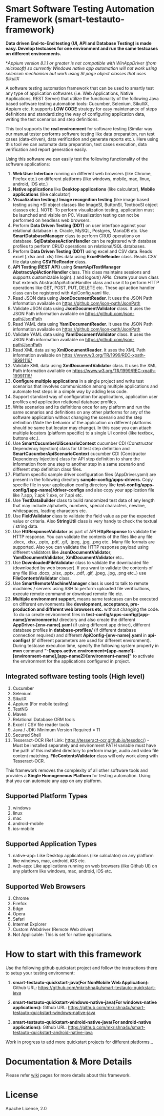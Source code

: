 # Smart Software Testing Automation Framework (smart-testauto-framework)
**Data driven End-to-End testing (UI, API and Database Testing) is made easy. Develop testcases for one environment and run the same testcases on different environments.**

**Appium version 8.1.1 or greater is not compatible with WinAppDriver (from microsoft) so currently Windows native app automation will not work using selenium mechanism but work using *SI page object classes that uses SikuliX**

A software testing automation framework that can be used to smartly test any type of application softwares (i.e. Web Applications, Native Applications, REST Server) that utilize the functionality of the following Java based software testing automation tools: Cucumber, Selenium, SikulliX, Appium etc. It supports **LOW CODE** strategy for easy maintenance of steps definitions and standardizing the way of configuring application data, writing the test scenarios and step definitions.

This tool supports the **real environment** for software testing (Similar way our manual tester performs software testing like data preparation, run test cases (data-driven), data verification and generate reports etc.). Here using this tool we can automate data preparation, test cases execution, data verification and report generation easily.

Using this software we can easily test the following functionality of the software applications:

1.  **Web User Interface** running on different web browsers (like Chrome, Firefox etc.) on different platforms (like windows, mobile, mac, linux, android, iOS etc.)
2.  **Native applications** like **Desktop applications** (like calculator), **Mobile applications** (like calculator)
3.  **Visualization testing / Image recognition testing** (like image based testing using *SI object classes like ImageSI, ButtonSI, TextboxSI object classes etc.). NOTE: To perform visualization testing, application must be launched and visible on PC. Visualization testing can not be performed on headless web browsers.
4.  Perform **Data Driven Testing (DDT)** on user interface against your relational database i.e. Oracle, MySQL, Postgres, MariaDB etc. Use **SmartDatabaseManager** class to perform CRUD operations on database. **SqlDatabaseActionHandler** can be registered with database profiles to perform CRUD operations on relational/SQL databases.
5.  Perform **Data Driven Testing (DDT)** using excel and CSV data. Reads excel (.xlsx and .xls) files data using **ExcelFileReader** class. Reads CSV file data using **CSVFileReader** class.
6.  **API Testing (REST API)** using **SmartApiTestManager** **AbstractApiActionHandler** class. This class maintains sessions and supports customizable login(..) and logout() APIs. Create your own class that extends AbstractApiActionHandler class and use it to perform HTTP operations like GET, POST, PUT, DELETE etc. These api action handler class can be registered with ApiConfig.yaml file.
7.  Read JSON data using **JsonDocumentReader**. It uses the JSON Path information available on https://github.com/json-path/JsonPath
8. Validate JSON data using **JsonDocumentValidator** class. It uses the JSON Path information available on https://github.com/json-path/JsonPath
9.  Read YAML data using **YamlDocumentReader**. It uses the JSON Path information available on https://github.com/json-path/JsonPath
10. Validate YAML data using **YamlDocumentValidator** class. It uses the JSON Path information available on https://github.com/json-path/JsonPath
11.  Read XML data using **XmlDocumentReader**. It uses the XML Path information available on https://www.w3.org/TR/1999/REC-xpath-19991116/
12. Validate XML data using **XmlDocumentValidator** class. It uses the XML Path information available on https://www.w3.org/TR/1999/REC-xpath-19991116/
13. **Configure multiple applications** in a single project and write test scenarios that involves communication among multiple applications and automate test steps in a simple way by adding less code.
14. Support standard way of configuration for applications, application user profiles and application relational database profiles.
15. Write scenarios and its definitions once for any platform and run the same scenarios and definitions on any other platforms for any of the software application without changing the scenario and the step definition (Note the behavior of the application on different platforms should be same but locator may change). In this case you can attach multiple locators (platform specific) to a single UI control (like textbox, buttons etc.).
16. Use **SmartCucumberUiScenarioContext** cucumber CDI (Constructor Dependency Injection) class for UI test step definition and **SmartCucumberApiScenarioContext** cucumber CDI (Constructor Dependency Injection) class for API step definition to share the information from one step to another step in a same scenario and different step definition class files.
17. Platform specific sample driver configuration files (AppDriver.yaml) are present in the following directory **sample-config/apps-drivers**. Copy specific file in your application config directory like **test-config/apps-config/[app-name]/driver-configs** and also copy your application file like ?.app, ?.apk ?.exe, or ?.api etc.
18. Use **TestDataBuilder** class to build randomized test data of any length that may include alphabets, numbers, special characters, newline, whitespaces, leading characters etc.
19. Use **FieldValidator** class to validate the field value as per the expected value or criteria. Also **StringUtil** class is very handy to check the textual / string data.
20. Use **HttResponseValidator** as part of API **HttpResponse** to validate the HTTP response. You can validate the contents of the files like any file .docx, .xlsx, .pptx, .pdf, .gif, .jpeg, .jpg, .png etc.. Many file formats are supported. Also you can validate the HTTP response payload using different validators like **JsonDocumentValidator**, **YamlDocumentValidator**, **XmlDocumentValidator** etc..
21. Use **DownloadedFileValidator** class to validate the downloaded file (downloaded by web browser). If you want to validate the contents of any file (like .docx, .xlsx, .pptx, .pdf, .gif, .jpeg, .jpg, .png etc..) use **FileContentsValidator** class.
22. Use **SmartRemoteMachineManager** class is used to talk to remote machines / servers using SSH to perform uploaded file verifications, execute remote command or download remote file etc.
23. **Multiple environment support**, means same testcases can be executed on different environments like **development, acceptance, pre-production and different web browsers etc.** without changing the code. To do so create environment files in **test-config/apps-config/[app-name]/environments/** directory and also create the different **AppDriver-[env-name].yaml** (if using different app driver), different database profiles in **database-profiles/** (if different database connection required) and different **ApiConfig-[env-name].yaml** in **api-configs/** (if different parameters are used for different environment). During testcase execution time, specify the following system property in **mvn** command **"-Dapps.active.environment=[app-name1]:[environment-name],[app-name2]:[environment-name]"** to activate the environment for the applications configured in project.

## Integrated software testing tools (High level)
1. Cucumber
2. Selenium
3. SikuliX
4. Appium (For mobile testing)
5. TestNG
6. Maven
7. Relational Database ORM tools
8. Excel / CSV file reader tools
9. Java / JDK: Minimum Version Required = 11
10. Secured Shell
11. Tesseract-OCR (Ref Link: https://tesseract-ocr.github.io/tessdoc/) - Must be installed separately and environment PATH variable must have the path of this installed directory to perform image, audio and video file content matching. **FileContentsValidator** class will only work along with Tesseract-OCR. 
 
This framework removes the complexity of all other software tools and provides a **Single Homogeneous Platform** for testing automation. Using that you can automate any app on any platform.
  
## Supported Platform Types
1. windows
2. linux
3. mac
4. android-mobile
5. ios-mobile

## Supported Application Types
1. native-app: Like Desktop applications (like calculator) on any platform like windows, mac, android, iOS etc.
2. web-app: Like applications running on web browsers (like Github UI) on any platform like windows, mac, android, iOS etc.

## Supported Web Browsers
1.  Chrome
2.  Firefox
3.  Edge
4.  Opera
5.  Safari
6.  Internet Explorer
7.  Custom Webdriver (Remote Web driver)
8.  Not Applicable: This is set for native applications.

# How to start with this framework
Use the following github quickstart project and follow the instructions there to setup your testing environment:
1. **smart-testauto-quickstart-java(For NonMobile Web Application):** Github URL: <https://github.com/mkrishna4u/smart-testauto-quickstart-java>

2. **smart-testauto-quickstart-windows-native-java(For windows-native applications):** Github URL: <https://github.com/mkrishna4u/smart-testauto-quickstart-windows-native-java>

3. **smart-testauto-quickstart-android-native-java(For android-native applications):** Github URL: <https://github.com/mkrishna4u/smart-testauto-quickstart-android-native-java>

Work in progress to add more quickstart projects for different platforms...

# Documentation & More Details
Please refer <a href="https://github.com/mkrishna4u/smart-testauto-framework/wiki">wiki</a> pages for more details about this framework.

# License
Apache License, 2.0
